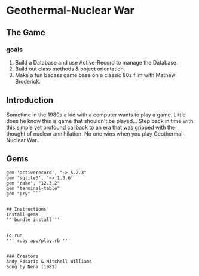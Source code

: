 # Geothermal-Nuclear War
## The Game 
### goals
1. Build a Database and use Active-Record to manage the Database.
2. Build out class methods & object orientation. 
3. Make a fun badass game base on a classic 80s film with Mathew Broderick. 
## Introduction
Sometime in the 1980s a kid with a computer wants to play a game. 
Little does he know this is game that shouldn't be played...
Step back in time with this simple yet profound callback to an era that was gripped 
with the thought of nuclear annihilation.
No one wins when you play Geothermal-Nuclear War..
## Gems 
```gem "sinatra-activerecord"
gem 'activerecord', "~> 5.2.3"
gem 'sqlite3', '~> 1.3.6'
gem "rake", "12.3.2"
gem "terminal-table"
gem "pry" ```


## Instructions 
Install gems 
'''bundle install'''


To run 
''' ruby app/play.rb '''


### Creators 
Andy Rosario & Mitchell Williams
Song by Nena (1983)
